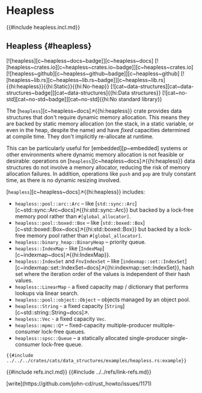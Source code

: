 # Heapless

{{#include heapless.incl.md}}

## Heapless {#heapless}

[![heapless][c~heapless~docs~badge]][c~heapless~docs] [![heapless~crates.io][c~heapless~crates.io~badge]][c~heapless~crates.io] [![heapless~github][c~heapless~github~badge]][c~heapless~github] [![heapless~lib.rs][c~heapless~lib.rs~badge]][c~heapless~lib.rs]{{hi:heapless}}{{hi:Static}}{{hi:No-heap}} [![cat~data-structures][cat~data-structures~badge]][cat~data-structures]{{hi:Data structures}} [![cat~no-std][cat~no-std~badge]][cat~no-std]{{hi:No standard library}}

The [`heapless`][c~heapless~docs]↗{{hi:heapless}} crate provides data structures that don't require dynamic memory allocation. This means they are backed by static memory allocation (on the stack, in a static variable, or even in the heap, despite the name) and have _fixed_ capacities determined at compile time. They don't implicitly re-allocate at runtime.

This can be particularly useful for [embedded][p~embedded] systems or other environments where dynamic memory allocation is not feasible or desirable: operations on [`heapless`][c~heapless~docs]↗{{hi:heapless}} data structures do not involve a memory allocator, reducing the risk of memory allocation failures. In addition, operations like `push` and `pop` are truly constant time, as there is no dynamic resizing involved.

[`heapless`][c~heapless~docs]↗{{hi:heapless}} includes:

- `heapless::pool::arc::Arc` – like [`std::sync::Arc`][c~std::sync::Arc~docs]↗{{hi:std::sync::Arc}} but backed by a lock-free memory pool rather than `#[global_allocator]`.
- `heapless::pool::boxed::Box` – like [`std::boxed::Box`][c~std::boxed::Box~docs]↗{{hi:std::boxed::Box}} but backed by a lock-free memory pool rather than `#[global_allocator]`.
- `heapless::binary_heap::BinaryHeap` – priority queue.
- `heapless::IndexMap` - like [`IndexMap`][c~indexmap~docs]↗{{hi:IndexMap}}.
- `heapless::IndexSet` and `FnvIndexSet` – like [`indexmap::set::IndexSet`][c~indexmap::set::IndexSet~docs]↗{{hi:indexmap::set::IndexSet}}, hash set where the iteration order of the values is independent of their hash values.
- `heapless::LinearMap` - a fixed capacity map / dictionary that performs lookups via linear search.
- `heapless::pool::object::Object` – objects managed by an object pool.
- `heapless::String` - a fixed capacity [`String`][c~std::string::String~docs]↗.
- `heapless::Vec` - a fixed capacity `Vec`.
- `heapless::mpmc::Q*` – fixed-capacity multiple-producer multiple-consumer lock-free queues.
- `heapless::spsc::Queue` – a statically allocated single-producer single-consumer lock-free queue.

```rust,editable,noplayground
{{#include ../../../crates/cats/data_structures/examples/heapless.rs:example}}
```

{{#include refs.incl.md}}
{{#include ../../refs/link-refs.md}}

<div class="hidden">
[write](https://github.com/john-cd/rust_howto/issues/1171)
</div>
